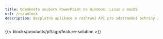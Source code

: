 ```yaml
---
title: Odemkněte soubory PowerPoint na Windows, Linux a macOS
url: /cs/unlock
description: Bezplatná aplikace a rozhraní API pro odstranění ochrany z prezentací PPT, PPTX a ODP
---
```


{{< blocks/products/pf/agp/feature-solution >}} 

